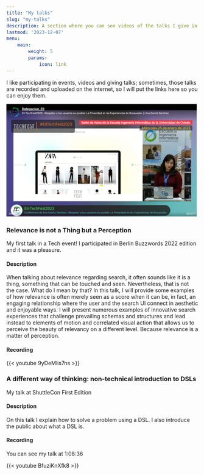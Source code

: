 ```yaml
---
title: "My talks"
slug: "my-talks"
description: A section where you can see videos of the talks I give in events
lastmod: '2023-12-07'
menu:
    main:
        weight: 5
        params: 
            icon: link
---
```


I like participating in events, videos and giving talks; sometimes, those talks are recorded and uploaded on the internet, so I will put the links here so you can enjoy them. 

![Photo taken during my participation in EII Tech Fest 2023 (sadly, we lost the recording)](1.jpg)

<h3>Relevance is not a Thing but a Perception</h3>

My first talk in a Tech event! I participated in Berlin Buzzwords 2022 edition and it was a pleasure.

<h4>Description</h4>

When talking about relevance regarding search, it often sounds like it is a thing, something that can be touched and seen. Nevertheless, that is not the case. What do I mean by that? In this talk, I will provide some examples of how relevance is often merely seen as a score when it can be, in fact, an engaging relationship where the user and the search UI connect in aesthetic and enjoyable ways. I will present numerous examples of innovative search experiences that challenge prevailing schemas and structures and lead instead to elements of motion and correlated visual action that allows us to perceive the beauty of relevancy on a different level. Because relevance is a matter of perception.

<h4>Recording</h4>

{{< youtube 9yDeMlis7ns >}}

<h3>A different way of thinking: non-technical introduction to DSLs</h3>

My talk at ShuttleCon First Edition

<h4>Description</h4>

On this talk I explain how to solve a problem using a DSL. I also introduce the public about what a DSL is.

<h4>Recording</h4>

You can see my talk at 1:08:36

{{< youtube BfuziKnXfk8 >}}